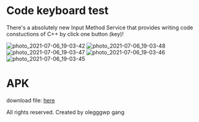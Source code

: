 # Code keyboard test
There's a absolutely new Input Method Service that provides writing code constuctions of C++ by click one button (key)!

![photo_2021-07-06_19-03-42](https://user-images.githubusercontent.com/71989490/124632669-3839d000-de8d-11eb-83a7-a08b62cd21af.jpg) 
![photo_2021-07-06_19-03-48](https://user-images.githubusercontent.com/71989490/124632471-0b85b880-de8d-11eb-8182-54fac1a2bb71.jpg)
![photo_2021-07-06_19-03-47](https://user-images.githubusercontent.com/71989490/124632477-0c1e4f00-de8d-11eb-92d5-01ddcc3ee2cb.jpg)
![photo_2021-07-06_19-03-46](https://user-images.githubusercontent.com/71989490/124632485-0d4f7c00-de8d-11eb-9c4b-fe493847977a.jpg)
![photo_2021-07-06_19-03-45](https://user-images.githubusercontent.com/71989490/124632489-0de81280-de8d-11eb-99ac-71c7e96cd2e5.jpg)

# APK
download file:
[here](https://github.com/olegggwp/code_keyboard_test/raw/master/app-debug.apk)

All rights reserved.
Created by olegggwp gang
